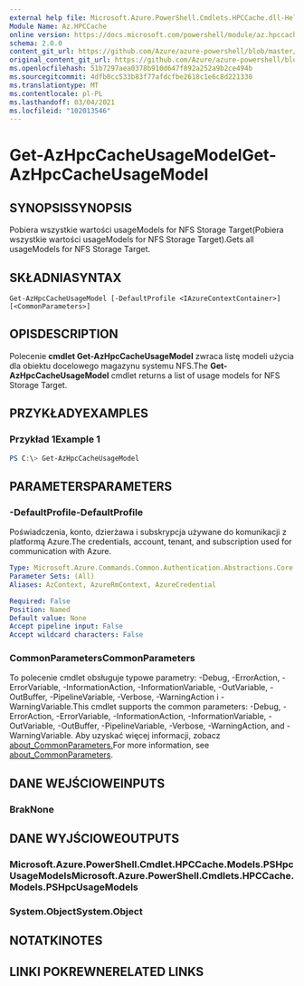 ```yaml
---
external help file: Microsoft.Azure.PowerShell.Cmdlets.HPCCache.dll-Help.xml
Module Name: Az.HPCCache
online version: https://docs.microsoft.com/powershell/module/az.hpccache/get-azhpccacheusagemodels
schema: 2.0.0
content_git_url: https://github.com/Azure/azure-powershell/blob/master/src/HPCCache/HPCCache/help/Get-AzHpcCacheUsageModel.md
original_content_git_url: https://github.com/Azure/azure-powershell/blob/master/src/HPCCache/HPCCache/help/Get-AzHpcCacheUsageModel.md
ms.openlocfilehash: 51b7297aea0378b910d647f892a252a9b2ce494b
ms.sourcegitcommit: 4dfb0cc533b83f77afdcfbe2618c1e6c8d221330
ms.translationtype: MT
ms.contentlocale: pl-PL
ms.lasthandoff: 03/04/2021
ms.locfileid: "102013546"
---
```

# <span data-ttu-id="a95e2-101">Get-AzHpcCacheUsageModel</span><span class="sxs-lookup"><span data-stu-id="a95e2-101">Get-AzHpcCacheUsageModel</span></span>

## <span data-ttu-id="a95e2-102">SYNOPSIS</span><span class="sxs-lookup"><span data-stu-id="a95e2-102">SYNOPSIS</span></span>
<span data-ttu-id="a95e2-103">Pobiera wszystkie wartości usageModels for NFS Storage Target(Pobiera wszystkie wartości usageModels for NFS Storage Target).</span><span class="sxs-lookup"><span data-stu-id="a95e2-103">Gets all usageModels for NFS Storage Target.</span></span>

## <span data-ttu-id="a95e2-104">SKŁADNIA</span><span class="sxs-lookup"><span data-stu-id="a95e2-104">SYNTAX</span></span>

```
Get-AzHpcCacheUsageModel [-DefaultProfile <IAzureContextContainer>] [<CommonParameters>]
```

## <span data-ttu-id="a95e2-105">OPIS</span><span class="sxs-lookup"><span data-stu-id="a95e2-105">DESCRIPTION</span></span>
<span data-ttu-id="a95e2-106">Polecenie **cmdlet Get-AzHpcCacheUsageModel** zwraca listę modeli użycia dla obiektu docelowego magazynu systemu NFS.</span><span class="sxs-lookup"><span data-stu-id="a95e2-106">The **Get-AzHpcCacheUsageModel** cmdlet returns a list of usage models for NFS Storage Target.</span></span>

## <span data-ttu-id="a95e2-107">PRZYKŁADY</span><span class="sxs-lookup"><span data-stu-id="a95e2-107">EXAMPLES</span></span>

### <span data-ttu-id="a95e2-108">Przykład 1</span><span class="sxs-lookup"><span data-stu-id="a95e2-108">Example 1</span></span>
```powershell
PS C:\> Get-AzHpcCacheUsageModel
```

## <span data-ttu-id="a95e2-109">PARAMETERS</span><span class="sxs-lookup"><span data-stu-id="a95e2-109">PARAMETERS</span></span>

### <span data-ttu-id="a95e2-110">-DefaultProfile</span><span class="sxs-lookup"><span data-stu-id="a95e2-110">-DefaultProfile</span></span>
<span data-ttu-id="a95e2-111">Poświadczenia, konto, dzierżawa i subskrypcja używane do komunikacji z platformą Azure.</span><span class="sxs-lookup"><span data-stu-id="a95e2-111">The credentials, account, tenant, and subscription used for communication with Azure.</span></span>

```yaml
Type: Microsoft.Azure.Commands.Common.Authentication.Abstractions.Core.IAzureContextContainer
Parameter Sets: (All)
Aliases: AzContext, AzureRmContext, AzureCredential

Required: False
Position: Named
Default value: None
Accept pipeline input: False
Accept wildcard characters: False
```

### <span data-ttu-id="a95e2-112">CommonParameters</span><span class="sxs-lookup"><span data-stu-id="a95e2-112">CommonParameters</span></span>
<span data-ttu-id="a95e2-113">To polecenie cmdlet obsługuje typowe parametry: -Debug, -ErrorAction, -ErrorVariable, -InformationAction, -InformationVariable, -OutVariable, -OutBuffer, -PipelineVariable, -Verbose, -WarningAction i -WarningVariable.</span><span class="sxs-lookup"><span data-stu-id="a95e2-113">This cmdlet supports the common parameters: -Debug, -ErrorAction, -ErrorVariable, -InformationAction, -InformationVariable, -OutVariable, -OutBuffer, -PipelineVariable, -Verbose, -WarningAction, and -WarningVariable.</span></span> <span data-ttu-id="a95e2-114">Aby uzyskać więcej informacji, zobacz [about_CommonParameters.](http://go.microsoft.com/fwlink/?LinkID=113216)</span><span class="sxs-lookup"><span data-stu-id="a95e2-114">For more information, see [about_CommonParameters](http://go.microsoft.com/fwlink/?LinkID=113216).</span></span>

## <span data-ttu-id="a95e2-115">DANE WEJŚCIOWE</span><span class="sxs-lookup"><span data-stu-id="a95e2-115">INPUTS</span></span>

### <span data-ttu-id="a95e2-116">Brak</span><span class="sxs-lookup"><span data-stu-id="a95e2-116">None</span></span>

## <span data-ttu-id="a95e2-117">DANE WYJŚCIOWE</span><span class="sxs-lookup"><span data-stu-id="a95e2-117">OUTPUTS</span></span>

### <span data-ttu-id="a95e2-118">Microsoft.Azure.PowerShell.Cmdlet.HPCCache.Models.PSHpcUsageModels</span><span class="sxs-lookup"><span data-stu-id="a95e2-118">Microsoft.Azure.PowerShell.Cmdlets.HPCCache.Models.PSHpcUsageModels</span></span>

### <span data-ttu-id="a95e2-119">System.Object</span><span class="sxs-lookup"><span data-stu-id="a95e2-119">System.Object</span></span>
## <span data-ttu-id="a95e2-120">NOTATKI</span><span class="sxs-lookup"><span data-stu-id="a95e2-120">NOTES</span></span>

## <span data-ttu-id="a95e2-121">LINKI POKREWNE</span><span class="sxs-lookup"><span data-stu-id="a95e2-121">RELATED LINKS</span></span>
